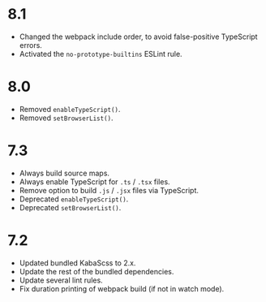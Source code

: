 8.1
===

*   Changed the webpack include order, to avoid false-positive TypeScript errors.
*   Activated the `no-prototype-builtins` ESLint rule.
 

8.0
===

*   Removed `enableTypeScript()`.
*   Removed `setBrowserList()`.


7.3
===

*   Always build source maps.
*   Always enable TypeScript for `.ts` / `.tsx` files.
*   Remove option to build `.js` / `.jsx` files via TypeScript.
*   Deprecated `enableTypeScript()`.
*   Deprecated `setBrowserList()`.


7.2
===

*   Updated bundled KabaScss to 2.x.
*   Update the rest of the bundled dependencies.
*   Update several lint rules.
*   Fix duration printing of webpack build (if not in watch mode).

